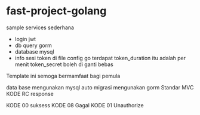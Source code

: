 # fast-project-golang

sample services sederhana
- login jwt
- db query gorm
- database mysql
- info sesi token di file config go terdapat token_duration itu adalah per menit token_secret boleh di ganti bebas 


Template ini semoga bermamfaat bagi pemula

data base mengunakan mysql 
auto migrasi mengunakan gorm 
Standar MVC
KODE RC response 

KODE 00 suksess
KODE 08 Gagal
KODE 01 Unauthorize

